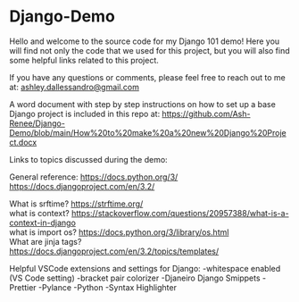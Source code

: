 # Django-Demo
Hello and welcome to the source code for my Django 101 demo!
Here you will find not only the code that we used for this project, but you will also find some helpful links related to this project.

If you have any questions or comments, please feel free to reach out to me at: ashley.dallessandro@gmail.com

A word document with step by step instructions on how to set up a base Django project is included in this repo at: 
https://github.com/Ash-Renee/Django-Demo/blob/main/How%20to%20make%20a%20new%20Django%20Project.docx

Links to topics discussed during the demo:

General reference:
https://docs.python.org/3/
<br>
https://docs.djangoproject.com/en/3.2/


What is srftime? https://strftime.org/
<br>
what is context? https://stackoverflow.com/questions/20957388/what-is-a-context-in-django
<br>
what is import os? https://docs.python.org/3/library/os.html
<br>
What are jinja tags? https://docs.djangoproject.com/en/3.2/topics/templates/

Helpful VSCode extensions and settings for Django:
-whitespace enabled (VS Code setting)
-bracket pair colorizer
-Djaneiro Django Smippets
-Prettier
-Pylance
-Python
-Syntax Highlighter
